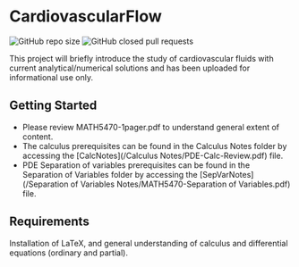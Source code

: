 # CardiovascularFlow
![GitHub repo size](https://img.shields.io/github/repo-size/shanyboy1/CardiovascularFlow?color=red&style=flat-square)
![GitHub closed pull requests](https://img.shields.io/github/issues-pr-closed/shanyboy1/CardiovascularFlow?color=green&style=flat-square)

This project will briefly introduce the study of cardiovascular fluids with current analytical/numerical solutions and has been uploaded for informational use only.

## Getting Started

 - Please review MATH5470-1pager.pdf to understand general extent of content.  
 - The calculus prerequisites can be found in the Calculus Notes folder by accessing the [CalcNotes](/Calculus Notes/PDE-Calc-Review.pdf) file.
 - PDE Separation of variables prerequisites can be found in the Separation of Variables folder by accessing the [SepVarNotes](/Separation of Variables Notes/MATH5470-Separation of Variables.pdf) file.

## Requirements

Installation of LaTeX, and general understanding of calculus and differential equations (ordinary and partial). 
